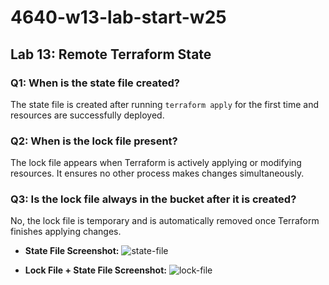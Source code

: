# 4640-w13-lab-start-w25

## Lab 13: Remote Terraform State

### Q1: When is the state file created?
The state file is created after running `terraform apply` for the first time and resources are successfully deployed.

### Q2: When is the lock file present?
The lock file appears when Terraform is actively applying or modifying resources. It ensures no other process makes changes simultaneously.

### Q3: Is the lock file always in the bucket after it is created?
No, the lock file is temporary and is automatically removed once Terraform finishes applying changes.

- **State File Screenshot:**
![state-file](./state-file.png)

- **Lock File + State File Screenshot:**
![lock-file](./lock-file.png)


